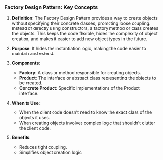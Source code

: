 ### Factory Design Pattern: Key Concepts

1. **Definition**: The Factory Design Pattern provides a way to create objects without specifying their concrete classes, promoting loose coupling. Instead of directly using constructors, a factory method or class creates the objects. This keeps the code flexible, hides the complexity of object creation, and makes it easier to add new object types in the future.

2. **Purpose**: It hides the instantiation logic, making the code easier to maintain and extend.

3. **Components**:
   - **Factory**: A class or method responsible for creating objects.
   - **Product**: The interface or abstract class representing the objects to be created.
   - **Concrete Product**: Specific implementations of the Product interface.

4. **When to Use**:
   - When the client code doesn’t need to know the exact class of the objects it uses.
   - When creating objects involves complex logic that shouldn’t clutter the client code.

5. **Benefits**:
   - Reduces tight coupling.
   - Simplifies object creation logic.

